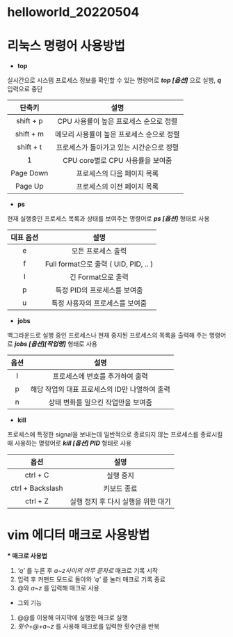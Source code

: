 # helloworld_20220504

# 리눅스 명령어 사용방법
* __top__

실시간으로 시스템 프로세스 정보를 확인할 수 있는 명령어로 ___top [옵션]___ 으로 실행, ___q___ 입력으로 중단

|단축키|설명|
|:---:|:---:|
|shift + p|CPU 사용률이 높은 프로세스 순으로 정렬|
|shift + m|메모리 사용률이 높은 프로세스 순으로 정렬|
|shift + t|프로세스가 돌아가고 있는 시간순으로 정렬|
|1|CPU core별로 CPU 사용률을 보여줌|
|Page Down|프로세스의 다음 페이지 목록|
|Page Up|프로세스의 이전 페이지 목록|

* __ps__

현재 실행중인 프로세스 목록과 상태를 보여주는 명령어로 ___ps [옵션]___ 형태로 사용

|대표 옵션|설명|
|:---:|:---:|
|e|모든 프로세스 출력|
|f|Full format으로 출력 ( UID, PID, .. )|
|l|긴 Format으로 출력|
|p|특정 PID의 프로세스를 보여줌|
|u|특정 사용자의 프로세스를 보여줌|

* __jobs__

백그라운드로 실행 중인 프로세스나 현재 중지된 프로세스의 목록을 출력해 주는 명령어로 ___jobs [옵션][작업명]___ 형태로 사용

|옵션|설명|
|:---:|:---:|
|l|프로세스에 번호를 추가하여 출력|
|p|해당 작업의 대표 프로세스의 ID만 나열하여 출력|
|n|상태 변화를 일으킨 작업만을 보여줌|

* __kill__

프로세스에 특정한 signal을 보내는데 일반적으로 종료되지 않는 프로세스를 종료시킬 때 사용하는 명령어로 ___kill [옵션] PID___ 형태로 사용

|옵션|설명|
|:---:|:---:|
|ctrl + C|실행 중지|
|ctrl + Backslash|키보드 종료|
|ctrl + Z|실행 정지 후 다시 실행을 위한 대기|

# vim 에디터 매크로 사용방법

__* 매크로 사용법__

1) _'q'_ 를 누른 후 _a~z사이의 아무 문자로_ 매크로 기록 시작
2) 입력 후 커맨드 모드로 돌아와 _'q'_ 를 눌러 매크로 기록 종료
3) @와 _a~z_ 를 입력해 매크로 사용

* 그외 기능
1) @@를 이용해 마지막에 실행한 매크로 실행
2) _횟수+@+a~z_ 를 사용해 매크로를 입력한 횟수만큼 반복
